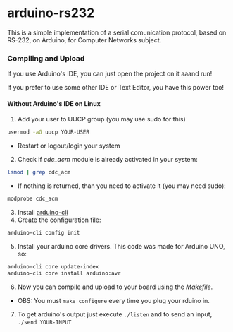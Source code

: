 # arduino-rs232


This is a simple implementation of a serial comunication protocol, based on RS-232, on Arduino, for Computer Networks subject.

### Compiling and Upload

If you use Arduino's IDE, you can just open the project on it aaand run!

If you prefer to use some other IDE or Text Editor, you have this power too!

#### Without Arduino's IDE on Linux

1. Add your user to UUCP group (you may use sudo for this)
```bash
usermod -aG uucp YOUR-USER
```
- Restart or logout/login your system

2. Check if *cdc_acm* module is already activated in your system:

```bash
lsmod | grep cdc_acm
```
- If nothing is returned, than you need to activate it (you may need sudo):
```bash
modprobe cdc_acm
```

3. Install [arduino-cli](https://arduino.github.io/arduino-cli/0.19/)
4. Create the configuration file:
```bash
arduino-cli config init
```
5. Install your arduino core drivers. This code was made for Arduino UNO, so:
```bash
arduino-cli core update-index
arduino-cli core install arduino:avr
```

6. Now you can compile and upload to your board using the *Makefile*.

- OBS: You must `make configure` every time you plug your rduino in.

7. To get arduino's output just execute `./listen` and to send an input, `./send YOUR-INPUT`



